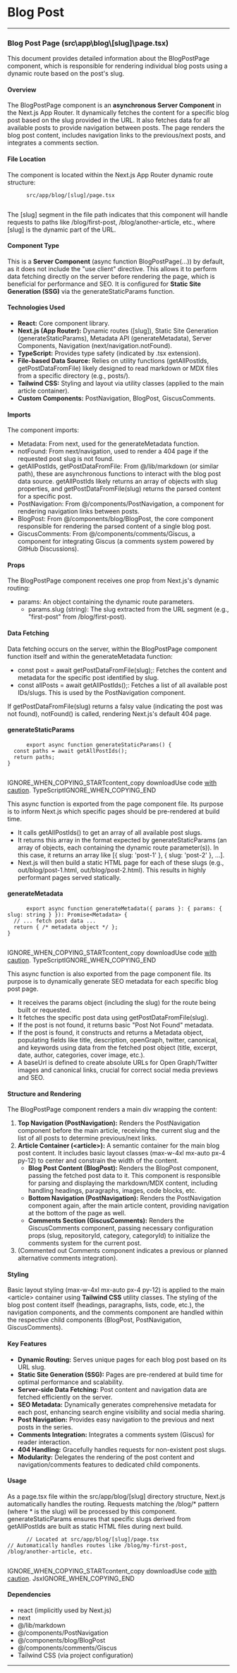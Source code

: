 # Blog Post

***

### Blog Post Page (src\app\blog\\\[slug]\page.tsx)

This document provides detailed information about the BlogPostPage component, which is responsible for rendering individual blog posts using a dynamic route based on the post's slug.

#### Overview

The BlogPostPage component is an **asynchronous Server Component** in the Next.js App Router. It dynamically fetches the content for a specific blog post based on the slug provided in the URL. It also fetches data for all available posts to provide navigation between posts. The page renders the blog post content, includes navigation links to the previous/next posts, and integrates a comments section.

#### File Location

The component is located within the Next.js App Router dynamic route structure:

```
      src/app/blog/[slug]/page.tsx
    
```

The \[slug] segment in the file path indicates that this component will handle requests to paths like /blog/first-post, /blog/another-article, etc., where \[slug] is the dynamic part of the URL.

#### Component Type

This is a **Server Component** (async function BlogPostPage(...)) by default, as it does not include the "use client" directive. This allows it to perform data fetching directly on the server before rendering the page, which is beneficial for performance and SEO. It is configured for **Static Site Generation (SSG)** via the generateStaticParams function.

#### Technologies Used

* **React:** Core component library.
* **Next.js (App Router):** Dynamic routes (\[slug]), Static Site Generation (generateStaticParams), Metadata API (generateMetadata), Server Components, Navigation (next/navigation.notFound).
* **TypeScript:** Provides type safety (indicated by .tsx extension).
* **File-based Data Source:** Relies on utility functions (getAllPostIds, getPostDataFromFile) likely designed to read markdown or MDX files from a specific directory (e.g., posts/).
* **Tailwind CSS:** Styling and layout via utility classes (applied to the main article container).
* **Custom Components:** PostNavigation, BlogPost, GiscusComments.

#### Imports

The component imports:

* Metadata: From next, used for the generateMetadata function.
* notFound: From next/navigation, used to render a 404 page if the requested post slug is not found.
* getAllPostIds, getPostDataFromFile: From @/lib/markdown (or similar path), these are asynchronous functions to interact with the blog post data source. getAllPostIds likely returns an array of objects with slug properties, and getPostDataFromFile(slug) returns the parsed content for a specific post.
* PostNavigation: From @/components/PostNavigation, a component for rendering navigation links between posts.
* BlogPost: From @/components/blog/BlogPost, the core component responsible for rendering the parsed content of a single blog post.
* GiscusComments: From @/components/comments/Giscus, a component for integrating Giscus (a comments system powered by GitHub Discussions).

#### Props

The BlogPostPage component receives one prop from Next.js's dynamic routing:

* params: An object containing the dynamic route parameters.
  * params.slug (string): The slug extracted from the URL segment (e.g., "first-post" from /blog/first-post).

#### Data Fetching

Data fetching occurs on the server, within the BlogPostPage component function itself and within the generateMetadata function:

* const post = await getPostDataFromFile(slug);: Fetches the content and metadata for the specific post identified by slug.
* const allPosts = await getAllPostIds();: Fetches a list of all available post IDs/slugs. This is used by the PostNavigation component.

If getPostDataFromFile(slug) returns a falsy value (indicating the post was not found), notFound() is called, rendering Next.js's default 404 page.

#### generateStaticParams

```
      export async function generateStaticParams() {
  const paths = await getAllPostIds();
  return paths;
}
    
```

IGNORE\_WHEN\_COPYING\_STARTcontent\_copy  downloadUse code [with caution](https://support.google.com/legal/answer/13505487). TypeScriptIGNORE\_WHEN\_COPYING\_END

This async function is exported from the page component file. Its purpose is to inform Next.js which specific pages should be pre-rendered at build time.

* It calls getAllPostIds() to get an array of all available post slugs.
* It returns this array in the format expected by generateStaticParams (an array of objects, each containing the dynamic route parameter(s)). In this case, it returns an array like \[{ slug: 'post-1' }, { slug: 'post-2' }, ...].
* Next.js will then build a static HTML page for each of these slugs (e.g., out/blog/post-1.html, out/blog/post-2.html). This results in highly performant pages served statically.

#### generateMetadata

```
      export async function generateMetadata({ params }: { params: { slug: string } }): Promise<Metadata> {
  // ... fetch post data ...
  return { /* metadata object */ };
}
    
```

IGNORE\_WHEN\_COPYING\_STARTcontent\_copy  downloadUse code [with caution](https://support.google.com/legal/answer/13505487). TypeScriptIGNORE\_WHEN\_COPYING\_END

This async function is also exported from the page component file. Its purpose is to dynamically generate SEO metadata for each specific blog post page.

* It receives the params object (including the slug) for the route being built or requested.
* It fetches the specific post data using getPostDataFromFile(slug).
* If the post is not found, it returns basic "Post Not Found" metadata.
* If the post is found, it constructs and returns a Metadata object, populating fields like title, description, openGraph, twitter, canonical, and keywords using data from the fetched post object (title, excerpt, date, author, categories, cover image, etc.).
* A baseUrl is defined to create absolute URLs for Open Graph/Twitter images and canonical links, crucial for correct social media previews and SEO.

#### Structure and Rendering

The BlogPostPage component renders a main div wrapping the content:

1. **Top Navigation (PostNavigation):** Renders the PostNavigation component before the main article, receiving the current slug and the list of all posts to determine previous/next links.
2. **Article Container (\<article>):** A semantic container for the main blog post content. It includes basic layout classes (max-w-4xl mx-auto px-4 py-12) to center and constrain the width of the content.
   * **Blog Post Content (BlogPost):** Renders the BlogPost component, passing the fetched post data to it. This component is responsible for parsing and displaying the markdown/MDX content, including handling headings, paragraphs, images, code blocks, etc.
   * **Bottom Navigation (PostNavigation):** Renders the PostNavigation component again, after the main article content, providing navigation at the bottom of the page as well.
   * **Comments Section (GiscusComments):** Renders the GiscusComments component, passing necessary configuration props (slug, repositoryId, category, categoryId) to initialize the comments system for the current post.
3. (Commented out Comments component indicates a previous or planned alternative comments integration).

#### Styling

Basic layout styling (max-w-4xl mx-auto px-4 py-12) is applied to the main \<article> container using **Tailwind CSS** utility classes. The styling of the blog post content itself (headings, paragraphs, lists, code, etc.), the navigation components, and the comments component are handled within the respective child components (BlogPost, PostNavigation, GiscusComments).

#### Key Features

* **Dynamic Routing:** Serves unique pages for each blog post based on its URL slug.
* **Static Site Generation (SSG):** Pages are pre-rendered at build time for optimal performance and scalability.
* **Server-side Data Fetching:** Post content and navigation data are fetched efficiently on the server.
* **SEO Metadata:** Dynamically generates comprehensive metadata for each post, enhancing search engine visibility and social media sharing.
* **Post Navigation:** Provides easy navigation to the previous and next posts in the series.
* **Comments Integration:** Integrates a comments system (Giscus) for reader interaction.
* **404 Handling:** Gracefully handles requests for non-existent post slugs.
* **Modularity:** Delegates the rendering of the post content and navigation/comments features to dedicated child components.

#### Usage

As a page.tsx file within the src/app/blog/\[slug] directory structure, Next.js automatically handles the routing. Requests matching the /blog/\* pattern (where \* is the slug) will be processed by this component. generateStaticParams ensures that specific slugs derived from getAllPostIds are built as static HTML files during next build.

```
      // Located at src/app/blog/[slug]/page.tsx
// Automatically handles routes like /blog/my-first-post, /blog/another-article, etc.
    
```

IGNORE\_WHEN\_COPYING\_STARTcontent\_copy  downloadUse code [with caution](https://support.google.com/legal/answer/13505487). JsxIGNORE\_WHEN\_COPYING\_END

#### Dependencies

* react (implicitly used by Next.js)
* next
* @/lib/markdown
* @/components/PostNavigation
* @/components/blog/BlogPost
* @/components/comments/Giscus
* Tailwind CSS (via project configuration)

***
